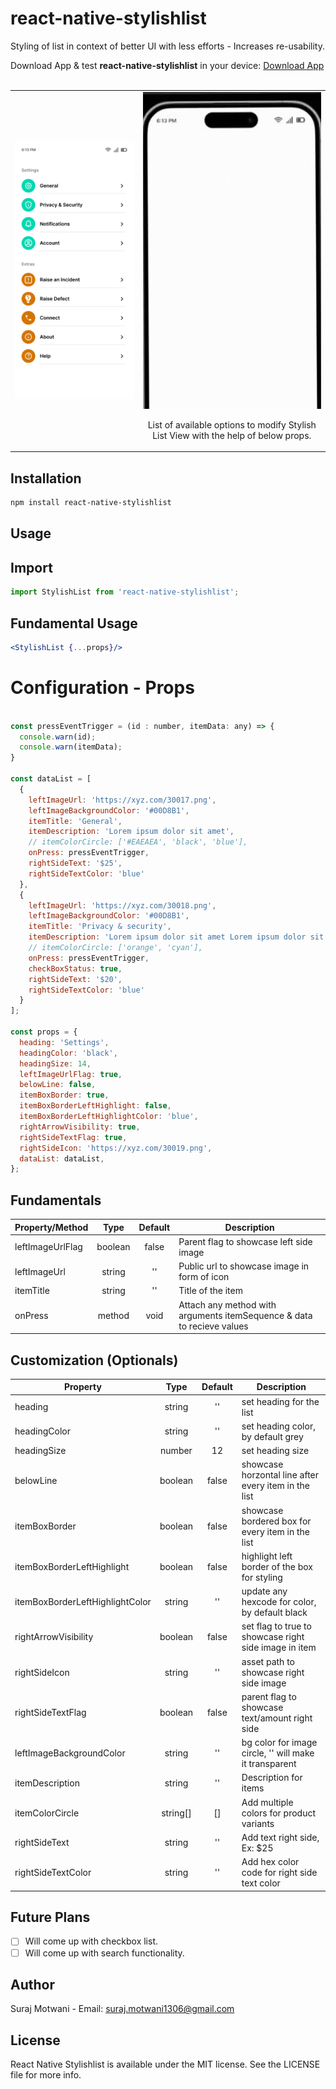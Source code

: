 # react-native-stylishlist

Styling of list in context of better UI with less efforts - Increases re-usability.
<br/>
<div>
  <span>Download App & test <b>react-native-stylishlist</b> in your device: <a href="https://drive.usercontent.google.com/download?id=1Z5MRbxWgOzqUpXWSsSVYwQ5jIQ4nevGo&export=download" target="_blank" alt="Download App">Download App</a></span>
</div>
<br/>

<table>
  <tr>
    <td align="center">
      <img alt="React Native Stylish List"
        src="assets/Screenshots/Example.png" />
    </td>
    <td align="center">
      <img alt="React Native Stylish List"
        src="assets/Screenshots/Options.gif" />
        <p align="center">List of available options to modify Stylish List View with the help of below props.</p>
    </td>
   </tr>
</table>

## Installation

```sh
npm install react-native-stylishlist
```

## Usage

## Import
```jsx
import StylishList from 'react-native-stylishlist';
```

## Fundamental Usage
```jsx
<StylishList {...props}/>
```

# Configuration - Props
```jsx

const pressEventTrigger = (id : number, itemData: any) => {
  console.warn(id);
  console.warn(itemData);
}

const dataList = [
  {
    leftImageUrl: 'https://xyz.com/30017.png',
    leftImageBackgroundColor: '#00D8B1',
    itemTitle: 'General',
    itemDescription: 'Lorem ipsum dolor sit amet',
    // itemColorCircle: ['#EAEAEA', 'black', 'blue'],
    onPress: pressEventTrigger,
    rightSideText: '$25',
    rightSideTextColor: 'blue'
  },
  {
    leftImageUrl: 'https://xyz.com/30018.png',
    leftImageBackgroundColor: '#00D8B1',
    itemTitle: 'Privacy & security',
    itemDescription: 'Lorem ipsum dolor sit amet Lorem ipsum dolor sit amet',
    // itemColorCircle: ['orange', 'cyan'],
    onPress: pressEventTrigger,
    checkBoxStatus: true,
    rightSideText: '$20',
    rightSideTextColor: 'blue'
  }
];

const props = { 
  heading: 'Settings',
  headingColor: 'black',
  headingSize: 14,
  leftImageUrlFlag: true,
  belowLine: false,
  itemBoxBorder: true,
  itemBoxBorderLeftHighlight: false,
  itemBoxBorderLeftHighlightColor: 'blue',
  rightArrowVisibility: true,
  rightSideTextFlag: true,
  rightSideIcon: 'https://xyz.com/30019.png',
  dataList: dataList,
};
```

## Fundamentals

| Property/Method  |  Type   |  Default  | Description                                                             |
| ---------------- | :-----: | :-------: | ----------------------------------------------------------------------- |
| leftImageUrlFlag | boolean |   false   | Parent flag to showcase left side image                                 |
| leftImageUrl     | string  |     ''    | Public url to showcase image in form of icon                            |
| itemTitle        | string  |     ''    | Title of the item                                                       |
| onPress          | method  |    void   | Attach any method with arguments itemSequence & data to recieve values  |

## Customization (Optionals)

| Property                              |    Type    |         Default         | Description                                            |
| ------------------------------------- | :--------: | :---------------------: | ------------------------------------------------------ |
| heading                               |   string   |            ''           | set heading for the list                               |
| headingColor                          |   string   |            ''           | set heading color, by default grey                     |
| headingSize                           |   number   |            12           | set heading size                                       |
| belowLine                             |  boolean   |           false         | showcase horzontal line after every item in the list   |
| itemBoxBorder                         |  boolean   |           false         | showcase bordered box for every item in the list       |
| itemBoxBorderLeftHighlight            |  boolean   |           false         | highlight left border of the box for styling           |
| itemBoxBorderLeftHighlightColor       |   string   |            ''           | update any hexcode for color, by default black         |
| rightArrowVisibility                  |  boolean   |           false         | set flag to true to showcase right side image in item  |
| rightSideIcon                         |   string   |            ''           | asset path to showcase right side image                |
| rightSideTextFlag                     |  boolean   |           false         | parent flag to showcase text/amount right side         |
| leftImageBackgroundColor              |   string   |            ''           | bg color for image circle, '' will make it transparent |
| itemDescription                       |   string   |            ''           | Description for items                                  |
| itemColorCircle                       |  string[]  |            []           | Add multiple colors for product variants               |
| rightSideText                         |   string   |            ''           | Add text right side, Ex: $25                           |
| rightSideTextColor                    |   string   |            ''           | Add hex color code for right side text color           |

## Future Plans
- [ ] Will come up with checkbox list.
- [ ] Will come up with search functionality.

## Author
Suraj Motwani - Email: suraj.motwani1306@gmail.com

## License

React Native Stylishlist is available under the MIT license. See the LICENSE file for more info.

